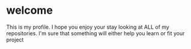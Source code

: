 # welcome
This is my profile. I hope you enjoy your stay looking at ALL of my repositories.
I'm sure that something will either help you learn or fit your project
